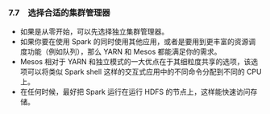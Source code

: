 ### 7.7　选择合适的集群管理器 ###
-   如果是从零开始，可以先选择独立集群管理器。  
-   如果你要在使用 Spark 的同时使用其他应用，或者是要用到更丰富的资源调度功能（例如队列），那么 YARN 和 Mesos 都能满足你的需求。
-   Mesos 相对于 YARN 和独立模式的一大优点在于其细粒度共享的选项，该选项可以将类似 Spark shell 这样的交互式应用中的不同命令分配到不同的 CPU 上。
-   在任何时候，最好把 Spark 运行在运行 HDFS 的节点上，这样能快速访问存储。


